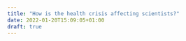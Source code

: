 ```yaml
---
title: "How is the health crisis affecting scientists?"
date: 2022-01-20T15:09:05+01:00
draft: true
---
```


